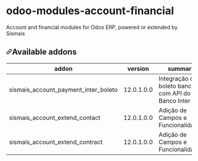 # odoo-modules-account-financial
Account and financial modules for Odoo ERP, powered or extended by Sismais




<h2><a id="user-content-available-addons" class="anchor" aria-hidden="true" href="#available-addons"><svg class="octicon octicon-link" viewBox="0 0 16 16" version="1.1" width="16" height="16" aria-hidden="true"><path fill-rule="evenodd" d="M7.775 3.275a.75.75 0 001.06 1.06l1.25-1.25a2 2 0 112.83 2.83l-2.5 2.5a2 2 0 01-2.83 0 .75.75 0 00-1.06 1.06 3.5 3.5 0 004.95 0l2.5-2.5a3.5 3.5 0 00-4.95-4.95l-1.25 1.25zm-4.69 9.64a2 2 0 010-2.83l2.5-2.5a2 2 0 012.83 0 .75.75 0 001.06-1.06 3.5 3.5 0 00-4.95 0l-2.5 2.5a3.5 3.5 0 004.95 4.95l1.25-1.25a.75.75 0 00-1.06-1.06l-1.25 1.25a2 2 0 01-2.83 0z"></path></svg></a>Available addons</h2>
<table>
<thead>
<tr>
<th>addon</th>
<th>version</th>
<th>summary</th>
</tr>
</thead>
<tbody>
<tr>
<td>sismais_account_payment_inter_boleto</td>
<td>12.0.1.0.0</td>
<td>Integração de boleto bancário com API do Banco Inter</td>
</tr>
<tr>
<td>sismais_account_extend_contact</td>
<td>12.0.1.0.0</td>
<td>Adição de Campos e Funcionalidades</td>
</tr>
<tr>
<td>sismais_account_extend_contract</td>
<td>12.0.1.0.0</td>
<td>Adição de Campos e Funcionalidades</td>
</tr>
</tbody>
</table>
